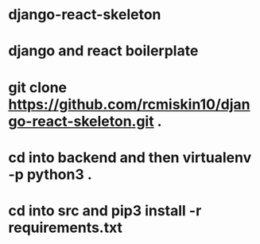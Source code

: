 # django-react-skeleton
# django and react boilerplate
# git clone https://github.com/rcmiskin10/django-react-skeleton.git .
# cd into backend and then virtualenv -p python3 .
# cd into src and pip3 install -r requirements.txt
